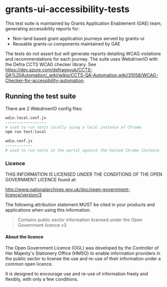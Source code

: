 # grants-ui-accessibility-tests

This test suite is maintained by Grants Application Enablement (GAE) team, generating accessibility reports for:

- Non-land based grant application journeys served by grants-ui
- Reusable grants-ui components maintained by GAE

The tests do not assert but will generate reports detailing WCAG violations and recommendations for each journey. The suite uses WebdriverIO with the Defra CCTS WCAG checker library. See https://dev.azure.com/defragovuk/CCTS-QA%20Automation/_wiki/wikis/CCTS-QA-Automation.wiki/31058/WCAG-Checker-for-accessibility-automation.

## Running the test suite

There are 2 WebdriverIO config files:

```bash
wdio.local.conf.js
------------------
# used to run tests locally using a local instance of Chrome
npm run test:local
```

```bash
wdio.conf.js
------------
# used to run tests in the portal against the hosted Chrome instance
```

### Licence

THIS INFORMATION IS LICENSED UNDER THE CONDITIONS OF THE OPEN GOVERNMENT LICENCE found at:

<http://www.nationalarchives.gov.uk/doc/open-government-licence/version/3>

The following attribution statement MUST be cited in your products and applications when using this information.

> Contains public sector information licensed under the Open Government licence v3

#### About the licence

The Open Government Licence (OGL) was developed by the Controller of Her Majesty's Stationery Office (HMSO) to enable
information providers in the public sector to license the use and re-use of their information under a common open
licence.

It is designed to encourage use and re-use of information freely and flexibly, with only a few conditions.
